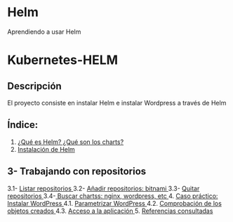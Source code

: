 # Helm
Aprendiendo a usar Helm

# Kubernetes-HELM
## Descripción
El proyecto consiste en instalar Helm e instalar Wordpress a través de Helm

## Índice:
1. [ ¿Qué es Helm? ¿Qué son los charts?](https://github.com/Moisesmart/k0s/blob/main/introduccion.md)  
2. [ Instalación de Helm ](https://github.com/Moisesmart/k0s/blob/main/k0s.md)  
## 3- Trabajando con repositorios  
3.1- [ Listar repositorios ](https://github.com/Moisesmart/k0s/blob/main/preparacion.md)
3.2- [ Añadir repositorios: bitnami ](https://github.com/Moisesmart/k0s/blob/main/instalacion.md)
3.3- [ Quitar repositorios ](https://github.com/Moisesmart/k0s/blob/main/instalacion.md)
3.4-[ Buscar chartss: nginx, wordpress, etc ](https://github.com/Moisesmart/k0s/blob/main/instalacion.md)
4. [ Caso práctico: Instalar WordPress ](https://github.com/Moisesmart/k0s/blob/main/instalacion.md)
4.1. [ Parametrizar WordPress ](https://github.com/Moisesmart/k0s/blob/main/instalacion.md)
4.2. [ Comprobación de los objetos creados ](https://github.com/Moisesmart/k0s/blob/main/instalacion.md)
4.3. [ Acceso a la aplicación ](https://github.com/Moisesmart/k0s/blob/main/instalacion.md)
5. [ Referencias consultadas ](https://github.com/Moisesmart/k0s/blob/main/instalacion.md)
